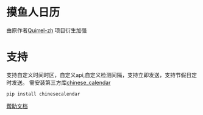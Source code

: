 # 摸鱼人日历

由原作者[Quirrel-zh](https://github.com/Quirrel-zh/astrbot_plugin_moyuren) 项目衍生加强

# 支持

支持自定义时间时区，自定义api,自定义检测间隔，支持立即发送，支持节假日定时发送。
需安装第三方库[chinese_calendar](https://github.com/LKI/chinese-calendar)
```
pip install chinesecalendar
```

[帮助文档](https://github.com/gsh15/astrbot_plugin_moyuren/tree/master)
